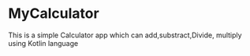 # MyCalculator
This is a simple Calculator app which can add,substract,Divide, multiply using Kotlin language
